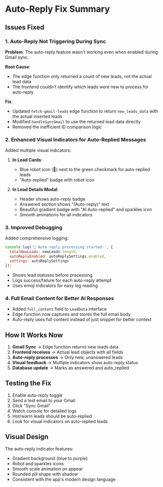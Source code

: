 # Auto-Reply Fix Summary

## Issues Fixed

### 1. **Auto-Reply Not Triggering During Sync**
**Problem**: The auto-reply feature wasn't working even when enabled during Gmail sync.

**Root Cause**: 
- The edge function only returned a count of new leads, not the actual lead data
- The frontend couldn't identify which leads were new to process for auto-reply

**Fix**:
- Updated `fetch-gmail-leads` edge function to return `new_leads_data` with the actual inserted leads
- Modified `handleSyncGmail` to use the returned lead data directly
- Removed the inefficient ID comparison logic

### 2. **Enhanced Visual Indicators for Auto-Replied Messages**

Added multiple visual indicators:

1. **In Lead Cards**:
   - Blue robot icon (🤖) next to the green checkmark for auto-replied leads
   - "Auto-replied" badge with robot icon

2. **In Lead Details Modal**:
   - Header shows auto-reply badge
   - Answered section shows "(Auto-reply)" text
   - Beautiful gradient badge with "AI Auto-replied" and sparkles icon
   - Smooth animations for all indicators

### 3. **Improved Debugging**

Added comprehensive logging:
```javascript
console.log('🤖 Auto-reply processing started:', {
  totalNewLeads: newLeads.length,
  autoReplyEnabled: autoReplySettings.enabled,
  settings: autoReplySettings
});
```

- Shows lead statuses before processing
- Logs success/failure for each auto-reply attempt
- Uses emoji indicators for easy log reading

### 4. **Full Email Content for Better AI Responses**

- Added `full_content` field to `LeadData` interface
- Edge function now captures and stores the full email body
- Auto-reply uses full content instead of just snippet for better context

## How It Works Now

1. **Gmail Sync** → Edge function returns new leads data
2. **Frontend receives** → Actual lead objects with all fields
3. **Auto-reply processes** → Only new, unanswered leads
4. **Visual feedback** → Multiple indicators show auto-reply status
5. **Database update** → Marks as answered and auto_replied

## Testing the Fix

1. Enable auto-reply toggle
2. Send a test email to your Gmail
3. Click "Sync Gmail"
4. Watch console for detailed logs
5. Hot/warm leads should be auto-replied
6. Look for visual indicators on auto-replied leads

## Visual Design

The auto-reply indicator features:
- Gradient background (blue to purple)
- Robot and sparkles icons
- Smooth scale animation on appear
- Rounded pill shape with shadow
- Consistent with the app's modern design language 
